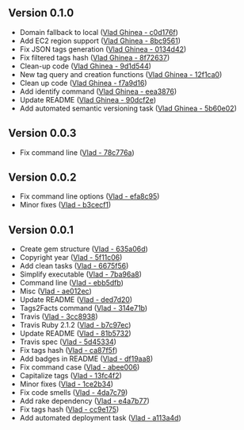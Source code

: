 Version 0.1.0
---
  * Domain fallback to local ([Vlad Ghinea - c0d176f](https://github.com/vghn/vscripts/commit/c0d176fe244c10dd8d2b394075d5d6ef1c0ef332))
  * Add EC2 region support ([Vlad Ghinea - 8bc9561](https://github.com/vghn/vscripts/commit/8bc956128ca6495392d553366ad34aa15b375afa))
  * Fix JSON tags generation ([Vlad Ghinea - 0134d42](https://github.com/vghn/vscripts/commit/0134d421abb875a1e948927162606b8cfbd7ab43))
  * Fix filtered tags hash ([Vlad Ghinea - 8f72637](https://github.com/vghn/vscripts/commit/8f72637a555d5f0535d1a87be6c50f36fb8ee181))
  * Clean-up code ([Vlad Ghinea - 9d1d544](https://github.com/vghn/vscripts/commit/9d1d544eb8c824ab42e0c3cde5485846833b9af8))
  * New tag query and creation functions ([Vlad Ghinea - 12f1ca0](https://github.com/vghn/vscripts/commit/12f1ca069fef78699c02b8818c8da299e024a785))
  * Clean up code ([Vlad Ghinea - f7a9d16](https://github.com/vghn/vscripts/commit/f7a9d16eb69365b01365285dba4f9ec5052cae53))
  * Add identify command ([Vlad Ghinea - eea3876](https://github.com/vghn/vscripts/commit/eea387656e36137f93b84a8437632f5ca1cbe17d))
  * Update README ([Vlad Ghinea - 90dcf2e](https://github.com/vghn/vscripts/commit/90dcf2eda7640f4705e385e5df0d99abda81ec68))
  * Add automated semantic versioning task ([Vlad Ghinea - 5b60e02](https://github.com/vghn/vscripts/commit/5b60e02d64588b1b09dfc3b5848e9ea1aada535e))

Version 0.0.3
---
  * Fix command line ([Vlad - 78c776a](https://github.com/vghn/vscripts/commit/78c776ab75f4b4469a73fd08d083b43291b20db0))

Version 0.0.2
---
  * Fix command line options ([Vlad - efa8c95](https://github.com/vghn/vscripts/commit/efa8c959176da8ca95f13ef4433eb7468ecfaea8))
  * Minor fixes ([Vlad - b3cecf1](https://github.com/vghn/vscripts/commit/b3cecf14a614ce561e98345378c4cfc25f9b0c44))

Version 0.0.1
---
  * Create gem structure ([Vlad - 635a06d](https://github.com/vghn/vscripts/commit/635a06d33fab5e8dbee39991ffc1e7bbf4ef4e6f))
  * Copyright year ([Vlad - 5f11c06](https://github.com/vghn/vscripts/commit/5f11c0616e806af127a187740f845e0a23939211))
  * Add clean tasks ([Vlad - 6675f56](https://github.com/vghn/vscripts/commit/6675f5649a797df8a74ffd2e3bbe7d1ec232321f))
  * Simplify executable ([Vlad - 7ba96a8](https://github.com/vghn/vscripts/commit/7ba96a8a4e99b2c3f83bdc15cccfa5e66e825c44))
  * Command line ([Vlad - ebb5dfb](https://github.com/vghn/vscripts/commit/ebb5dfb0c08e412d9e041ea80e1d05b957baaca0))
  * Misc ([Vlad - ae012ec](https://github.com/vghn/vscripts/commit/ae012ec3d741bc8cc4cec19e4973b5f1ff1abff0))
  * Update README ([Vlad - ded7d20](https://github.com/vghn/vscripts/commit/ded7d2081d643009c38e8fe51b860c8d9eb0880a))
  * Tags2Facts command ([Vlad - 314e71b](https://github.com/vghn/vscripts/commit/314e71b242f4cb4fc0f27e440395cd2d04a55515))
  * Travis ([Vlad - 3cc8938](https://github.com/vghn/vscripts/commit/3cc89389306b17faddf8cf51e02679138ef4c352))
  * Travis Ruby 2.1.2 ([Vlad - b7c97ec](https://github.com/vghn/vscripts/commit/b7c97ecd9698065bf332ce9b9e5089aa2655fc5b))
  * Update README ([Vlad - 81b5732](https://github.com/vghn/vscripts/commit/81b5732399ac8cccb295b77f43e0138f3909a46a))
  * Travis spec ([Vlad - 5d45334](https://github.com/vghn/vscripts/commit/5d453348b2629208815109632d550d349e153daf))
  * Fix tags hash ([Vlad - ca87f5f](https://github.com/vghn/vscripts/commit/ca87f5f329f27e18fa1b8bb64c013d417e99cb15))
  * Add badges in README ([Vlad - df19aa8](https://github.com/vghn/vscripts/commit/df19aa86db8e589a89387828cb9da53e075c7438))
  * Fix command case ([Vlad - abee006](https://github.com/vghn/vscripts/commit/abee006560a3983a8021d28ed95593e02e78e10a))
  * Capitalize tags ([Vlad - 13fc4f2](https://github.com/vghn/vscripts/commit/13fc4f2d0f8982a74fd38b13deb593c4740d56bd))
  * Minor fixes ([Vlad - 1ce2b34](https://github.com/vghn/vscripts/commit/1ce2b34d32dc8d24108b00c0ce8c04f2cc14495e))
  * Fix code smells ([Vlad - 4da7c79](https://github.com/vghn/vscripts/commit/4da7c7938ee5250fe002fc2c23e66ec081f77ca5))
  * Add rake dependency ([Vlad - e4a7b77](https://github.com/vghn/vscripts/commit/e4a7b77df57660372619084a903b13b26ff84258))
  * Fix tags hash ([Vlad - cc9e175](https://github.com/vghn/vscripts/commit/cc9e175fbb48ba293ca278356fb755c15f31d3f7))
  * Add automated deployment task ([Vlad - a113a4d](https://github.com/vghn/vscripts/commit/a113a4d9cacc51740daa5cde0294dad8ff297757))

